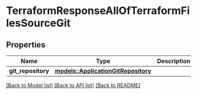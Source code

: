 # TerraformResponseAllOfTerraformFilesSourceGit

## Properties

Name | Type | Description | Notes
------------ | ------------- | ------------- | -------------
**git_repository** | [**models::ApplicationGitRepository**](ApplicationGitRepository.md) |  | 

[[Back to Model list]](../README.md#documentation-for-models) [[Back to API list]](../README.md#documentation-for-api-endpoints) [[Back to README]](../README.md)


